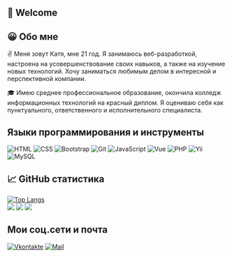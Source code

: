 ## :raising_hand: Welcome

## :grinning: Обо мне
:v: Меня зовут Катя, мне 21 год. Я занимаюсь веб-разработкой, настроена на усовершенствование своих навыков, а также на изучение новых технологий. Хочу заниматься любимым делом в интересной и перспективной компании.

:mortar_board: Имею среднее профессиональное образование, окончила колледж информационных технологий на красный диплом. Я оцениваю себя как пунктуального, ответственного и исполнительного специалиста.

## Языки программирования и инструменты
![HTML](https://img.shields.io/badge/-HTML-e44d25?style=for-the-badge&logo=HTML5&labelColor=fcede9&logoColor=e44d25)
![CSS](https://img.shields.io/badge/-CSS-214ce5?style=for-the-badge&logo=CSS3&labelColor=e9edfc&logoColor=214ce5)
![Bootstrap](https://img.shields.io/badge/-Bootstrap-860afb?style=for-the-badge&logo=Bootstrap&labelColor=f3e7ff&logoColor=860afb)
![Git](https://img.shields.io/badge/-Git-f05030?style=for-the-badge&logo=Git&labelColor=feeeea&logoColor=f05030)
![JavaScript](https://img.shields.io/badge/-JavaScript-f7df1e?style=for-the-badge&logo=JavaScript&labelColor=fefce9&logoColor=f7df1e)
![Vue](https://img.shields.io/badge/-Vue.js-3fb27f?style=for-the-badge&logo=Vue.js&labelColor=ecf7f2&logoColor=3fb27f)
![PHP](https://img.shields.io/badge/-PHP-787cb4?style=for-the-badge&logo=PHP&labelColor=f2f2f8&logoColor=787cb4)
![Yii](https://img.shields.io/badge/-Yii-0083cb?style=for-the-badge&logo=Framework7&labelColor=e6f3fa&logoColor=0083cb)
![MySQL](https://img.shields.io/badge/-MySQL-007690?style=for-the-badge&logo=MySQL&labelColor=e6f1f4&logoColor=007690)

## :chart_with_upwards_trend: GitHub статистика
[![Top Langs](https://github-readme-stats.vercel.app/api/top-langs/?username=ketrindorofeeva)](https://github.com/ketrindorofeeva/github-readme-stats)  
![](https://github-profile-summary-cards.vercel.app/api/cards/profile-details?username=ketrindorofeeva&theme=github)
![](https://github-profile-summary-cards.vercel.app/api/cards/most-commit-language?username=ketrindorofeeva&theme=github)
![](https://github-profile-summary-cards.vercel.app/api/cards/repos-per-language?username=ketrindorofeeva&theme=github)

## Мои соц.сети и почта
[![Vkontakte](https://img.shields.io/badge/-VK-0077FF?style=for-the-badge&logo=VK&labelColor=E7F2FE&logoColor=0077FF)](https://vk.com/kdorf7)
[![Mail](https://img.shields.io/badge/-Mail.Ru-005FF9?style=for-the-badge&logo=Mail.Ru&labelColor=EEF4FF&logoColor=005FF9)](mailto:multiveb@mail.ru)
